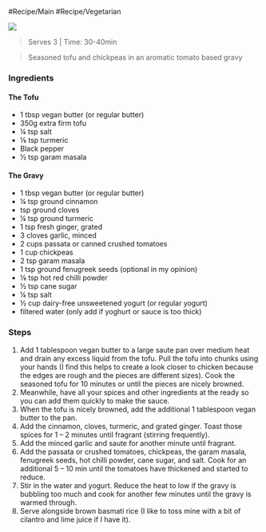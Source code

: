 #Recipe/Main #Recipe/Vegetarian 

![](https://i.imgur.com/CuTdk81.jpg)

> Serves 3 | Time: 30-40min

> Seasoned tofu and chickpeas in an aromatic tomato based gravy
### Ingredients
#### The Tofu
- ⁠1 tbsp vegan butter (or regular butter)
- 350g extra firm tofu
- ¼ tsp salt
- ⅛ tsp turmeric
- Black pepper
- ½ tsp garam masala
#### The Gravy
- ⁠1 tbsp vegan butter (or regular butter)
- ¼ tsp ground cinnamon
- tsp ground cloves
- ¼ tsp ground turmeric
- 1 tsp fresh ginger, grated
- 3 cloves garlic, minced
- 2 cups passata or canned crushed tomatoes
- 1 cup chickpeas
- 2 tsp garam masala
- 1 tsp ground fenugreek seeds (optional in my opinion)
- ⅛ tsp hot red chilli powder
- ½ tsp cane sugar
- ¼ tsp salt
- ½ cup dairy-free unsweetened yogurt (or regular yogurt)
- filtered water (only add if yoghurt or sauce is too thick)
### Steps
1. ⁠Add 1 tablespoon vegan butter to a large saute pan over medium heat and drain any excess liquid from the tofu. Pull the tofu into chunks using your hands (I find this helps to create a look closer to chicken because the edges are rough and the pieces are different sizes). Cook the seasoned tofu for 10 minutes or until the pieces are nicely browned.
2. ⁠Meanwhile, have all your spices and other ingredients at the ready so you can add them quickly to make the sauce.
3. ⁠When the tofu is nicely browned, add the additional 1 tablespoon vegan butter to the pan.
4. ⁠Add the cinnamon, cloves, turmeric, and grated ginger. Toast those spices for 1 – 2 minutes until fragrant (stirring frequently).
5. ⁠Add the minced garlic and saute for another minute until fragrant.
6. ⁠Add the passata or crushed tomatoes, chickpeas, the garam masala, fenugreek seeds, hot chilli powder, cane sugar, and salt. Cook for an additional 5 – 10 min until the tomatoes have thickened and started to reduce.
7. ⁠Stir in the water and yogurt. Reduce the heat to low if the gravy is bubbling too much and cook for another few minutes until the gravy is warmed through.
8. ⁠Serve alongside brown basmati rice (I like to toss mine with a bit of cilantro and lime juice if I have it).